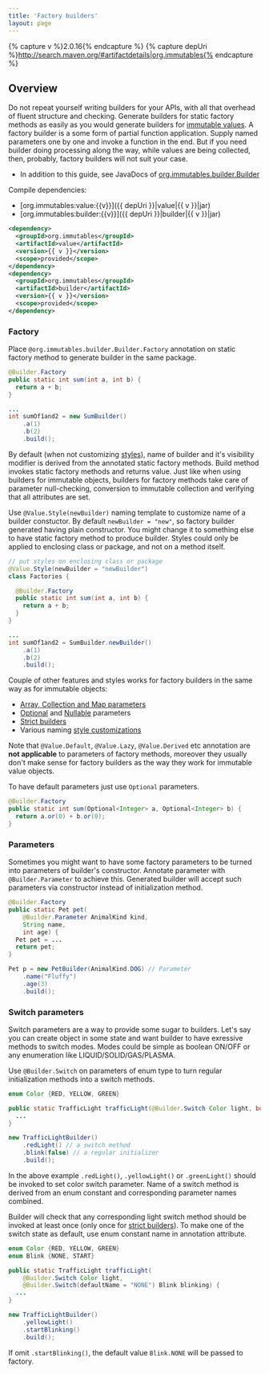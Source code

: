 ```yaml
---
title: 'Factory builders'
layout: page
---
```


{% capture v %}2.0.16{% endcapture %}
{% capture depUri %}http://search.maven.org/#artifactdetails|org.immutables{% endcapture %}

Overview
--------
Do not repeat yourself writing builders for your APIs, with all that overhead of fluent structure and checking. Generate builders for static factory methods as easily as you would generate builders for [immutable values](/immutable.html). A factory builder is a some form of partial function application. Supply named parameters one by one and invoke a function in the end. But if you need builder doing processing along the way, while values are being collected, then, probably, factory builders will not suit your case.

+ In addition to this guide, see JavaDocs of [org.immutables.builder.Builder](https://github.com/immutables/immutables/blob/master/builder/src/org/immutables/builder/Builder.java)

Compile dependencies:

- [org.immutables:value:{{v}}]({{ depUri }}|value|{{ v }}|jar)
- [org.immutables:builder:{{v}}]({{ depUri }}|builder|{{ v }}|jar)

```xml
<dependency>
  <groupId>org.immutables</groupId>
  <artifactId>value</artifactId>
  <version>{{ v }}</version>
  <scope>provided</scope>
</dependency>
<dependency>
  <groupId>org.immutables</groupId>
  <artifactId>builder</artifactId>
  <version>{{ v }}</version>
  <scope>provided</scope>
</dependency>
```

### Factory

Place `@org.immutables.builder.Builder.Factory` annotation on static factory method to generate builder in the same package.

```java
@Builder.Factory
public static int sum(int a, int b) {
  return a + b;
}

...
int sumOf1and2 = new SumBuilder()
    .a(1)
    .b(2)
    .build();
```

By default (when not customizing [styles](/style.html)), name of builder and it's visibility modifier is derived from the annotated static factory methods. Build method invokes static factory methods and returns value. Just like when using builders for immutable objects, builders for factory methods take care of parameter null-checking, conversion to immutable collection and verifying that all attributes are set.

Use `@Value.Style(newBuilder)` naming template to customize name of a builder constuctor. By default `newBuilder = "new"`, so factory builder generated having plain constructor. You might change it to something else to have static factory method to produce builder. Styles could only be applied to enclosing class or package, and not on a method itself.

```java
// put styles on enclosing class or package
@Value.Style(newBuilder = "newBuilder")
class Factories {

  @Builder.Factory
  public static int sum(int a, int b) {
    return a + b;
  }
}

...
int sumOf1and2 = SumBuilder.newBuilder()
    .a(1)
    .b(2)
    .build();
```

Couple of other features and styles works for factory builders in the same way as for immutable objects:

+ [Array, Collection and Map parameters](/immutable.html##collection)
+ [Optional](/immutable.html#optional) and [Nullable](/immutable.html#nullable) parameters
+ [Strict builders](/immutable.html#strict-builder)
+ Various naming [style customizations](/style.html)

Note that `@Value.Default`, `@Value.Lazy`, `@Value.Derived` etc annotation are **not applicable** to parameters of factory methods, moreover they usually don't make sense for factory builders as the way they work for immutable value objects.

To have default parameters just use `Optional` parameters.

```java
@Builder.Factory
public static int sum(Optional<Integer> a, Optional<Integer> b) {
  return a.or(0) + b.or(0);
}
```

### Parameters

Sometimes you might want to have some factory parameters to be turned into parameters of builder's constructor. Annotate parameter with `@Builder.Parameter` to achieve this. Generated builder will accept such parameters via constructor instead of initialization method.

```java
@Builder.Factory
public static Pet pet(
    @Builder.Parameter AnimalKind kind,
    String name,
    int age) {
  Pet pet = ...
  return pet;
}

Pet p = new PetBuilder(AnimalKind.DOG) // Parameter
    .name("Fluffy")
    .age(3)
    .build();
```

### Switch parameters

Switch parameters are a way to provide some sugar to builders.
Let's say you can create object in some state and want builder to have exressive methods to switch modes. Modes could be simple as boolean ON/OFF or any enumeration like LIQUID/SOLID/GAS/PLASMA.

Use `@Builder.Switch` on parameters of enum type to turn regular initialization methods into a switch methods.

```java
enum Color {RED, YELLOW, GREEN}

public static TrafficLight trafficLight(@Builder.Switch Color light, boolean blink) {
  ...
}

new TrafficLightBuilder()
    .redLight() // a switch method
    .blink(false) // a regular initializer
    .build();

```

In the above example `.redLight()`, `.yellowLight()` or `.greenLight()` should be invoked to set color switch parameter. Name of a switch method is derived from an enum constant and corresponding parameter names combined.

Builder will check that any corresponding light switch method should be invoked at least once (only once for [strict builders](/immutable.html#strict-builder)). To make one of the switch state as default, use enum constant name in annotation attribute.

```java
enum Color {RED, YELLOW, GREEN}
enum Blink {NONE, START}

public static TrafficLight trafficLight(
    @Builder.Switch Color light,
    @Builder.Switch(defaultName = "NONE") Blink blinking) {
  ...
}

new TrafficLightBuilder()
    .yellowLight()
    .startBlinking()
    .build();

```

If omit `.startBlinking()`, the default value `Blink.NONE` will be passed to factory.
